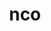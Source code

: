 ---
title: "nco"
layout: cache
categories: [package, develop-2024-01-28]
meta: {"versions": ["5.1.6"], "compilers": ["cce@=15.0.1", "gcc@=10.3.0", "gcc@=11.4.0", "gcc@=9.4.0", "oneapi@=2024.0.0"], "oss": ["rhel8", "sle_hpc15", "ubuntu20.04", "ubuntu22.04"], "platforms": ["linux"], "targets": ["neoverse_v1", "neoverse_v2", "ppc64le", "x86_64_v3", "x86_64_v4", "zen4"], "stacks": ["e4s", "e4s-cray-rhel", "e4s-cray-sles", "e4s-neoverse-v2", "e4s-neoverse_v1", "e4s-oneapi", "e4s-power", "root"], "num_specs": 7, "num_specs_by_stack": {"e4s-cray-rhel": 1, "root": 7, "e4s-cray-sles": 1, "e4s-neoverse_v1": 1, "e4s-power": 1, "e4s": 1, "e4s-neoverse-v2": 1, "e4s-oneapi": 1}}
spec_details: [{"hash": "sjsfqdffgfvfl7gjmrmew4aa7fiymgyr", "compiler": "cce@=15.0.1", "versions": ["5.1.6"], "os": "rhel8", "platform": "linux", "target": "zen4", "variants": ["build_system=autotools", "~doc"], "stacks": ["e4s-cray-rhel", "root"], "size": "-", "tarball": "https://binaries.spack.io/develop-2024-01-28/build_cache/linux-rhel8-zen4/cce-15.0.1/nco-5.1.6/linux-rhel8-zen4-cce-15.0.1-nco-5.1.6-sjsfqdffgfvfl7gjmrmew4aa7fiymgyr.spack"}, {"hash": "onmpz3456b3dee4rx5y3otu3xpscrca3", "compiler": "gcc@=10.3.0", "versions": ["5.1.6"], "os": "sle_hpc15", "platform": "linux", "target": "x86_64_v4", "variants": ["build_system=autotools", "~doc"], "stacks": ["e4s-cray-sles", "root"], "size": "-", "tarball": "https://binaries.spack.io/develop-2024-01-28/build_cache/linux-sle_hpc15-x86_64_v4/gcc-10.3.0/nco-5.1.6/linux-sle_hpc15-x86_64_v4-gcc-10.3.0-nco-5.1.6-onmpz3456b3dee4rx5y3otu3xpscrca3.spack"}, {"hash": "qfa6j4ij2cczbpivsvoa26tmpzrnpzwv", "compiler": "gcc@=11.4.0", "versions": ["5.1.6"], "os": "ubuntu20.04", "platform": "linux", "target": "neoverse_v1", "variants": ["build_system=autotools", "~doc"], "stacks": ["root", "e4s-neoverse_v1"], "size": "-", "tarball": "https://binaries.spack.io/develop-2024-01-28/build_cache/linux-ubuntu20.04-neoverse_v1/gcc-11.4.0/nco-5.1.6/linux-ubuntu20.04-neoverse_v1-gcc-11.4.0-nco-5.1.6-qfa6j4ij2cczbpivsvoa26tmpzrnpzwv.spack"}, {"hash": "udyx7elcsemw4ctjrprp6ggpu457jwqo", "compiler": "gcc@=9.4.0", "versions": ["5.1.6"], "os": "ubuntu20.04", "platform": "linux", "target": "ppc64le", "variants": ["build_system=autotools", "~doc"], "stacks": ["root", "e4s-power"], "size": "-", "tarball": "https://binaries.spack.io/develop-2024-01-28/build_cache/linux-ubuntu20.04-ppc64le/gcc-9.4.0/nco-5.1.6/linux-ubuntu20.04-ppc64le-gcc-9.4.0-nco-5.1.6-udyx7elcsemw4ctjrprp6ggpu457jwqo.spack"}, {"hash": "zrfxa52n4d7pkdmvfs4hjo4rme5cxmnv", "compiler": "gcc@=11.4.0", "versions": ["5.1.6"], "os": "ubuntu20.04", "platform": "linux", "target": "x86_64_v3", "variants": ["build_system=autotools", "~doc"], "stacks": ["root", "e4s"], "size": "-", "tarball": "https://binaries.spack.io/develop-2024-01-28/build_cache/linux-ubuntu20.04-x86_64_v3/gcc-11.4.0/nco-5.1.6/linux-ubuntu20.04-x86_64_v3-gcc-11.4.0-nco-5.1.6-zrfxa52n4d7pkdmvfs4hjo4rme5cxmnv.spack"}, {"hash": "paefaeoumaxjrhek7k5wsuneopbtldqo", "compiler": "gcc@=11.4.0", "versions": ["5.1.6"], "os": "ubuntu22.04", "platform": "linux", "target": "neoverse_v2", "variants": ["build_system=autotools", "~doc"], "stacks": ["root", "e4s-neoverse-v2"], "size": "-", "tarball": "https://binaries.spack.io/develop-2024-01-28/build_cache/linux-ubuntu22.04-neoverse_v2/gcc-11.4.0/nco-5.1.6/linux-ubuntu22.04-neoverse_v2-gcc-11.4.0-nco-5.1.6-paefaeoumaxjrhek7k5wsuneopbtldqo.spack"}, {"hash": "spz5u4q6lwhvfnmnlfgfrqyuyewn2cak", "compiler": "oneapi@=2024.0.0", "versions": ["5.1.6"], "os": "ubuntu22.04", "platform": "linux", "target": "x86_64_v3", "variants": ["build_system=autotools", "~doc"], "stacks": ["e4s-oneapi", "root"], "size": "-", "tarball": "https://binaries.spack.io/develop-2024-01-28/build_cache/linux-ubuntu22.04-x86_64_v3/oneapi-2024.0.0/nco-5.1.6/linux-ubuntu22.04-x86_64_v3-oneapi-2024.0.0-nco-5.1.6-spz5u4q6lwhvfnmnlfgfrqyuyewn2cak.spack"}]
---